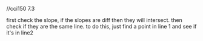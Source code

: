 //cci150 7.3

first check the slope, if the slopes are diff
then they will intersect. then check if they 
are the same line. to do this, just find a point
in line 1 and see if it's in line2
